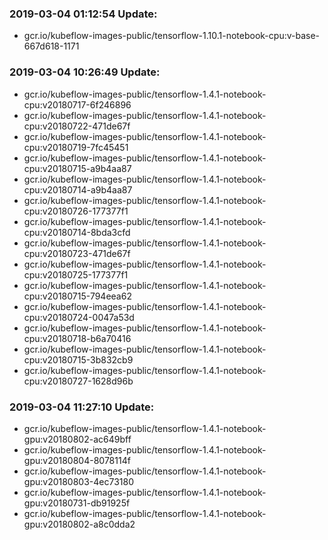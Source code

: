 ### 2019-03-04 01:12:54 Update:

- gcr.io/kubeflow-images-public/tensorflow-1.10.1-notebook-cpu:v-base-667d618-1171
### 2019-03-04 10:26:49 Update:

- gcr.io/kubeflow-images-public/tensorflow-1.4.1-notebook-cpu:v20180717-6f246896
- gcr.io/kubeflow-images-public/tensorflow-1.4.1-notebook-cpu:v20180722-471de67f
- gcr.io/kubeflow-images-public/tensorflow-1.4.1-notebook-cpu:v20180719-7fc45451
- gcr.io/kubeflow-images-public/tensorflow-1.4.1-notebook-cpu:v20180715-a9b4aa87
- gcr.io/kubeflow-images-public/tensorflow-1.4.1-notebook-cpu:v20180714-a9b4aa87
- gcr.io/kubeflow-images-public/tensorflow-1.4.1-notebook-cpu:v20180726-177377f1
- gcr.io/kubeflow-images-public/tensorflow-1.4.1-notebook-cpu:v20180714-8bda3cfd
- gcr.io/kubeflow-images-public/tensorflow-1.4.1-notebook-cpu:v20180723-471de67f
- gcr.io/kubeflow-images-public/tensorflow-1.4.1-notebook-cpu:v20180725-177377f1
- gcr.io/kubeflow-images-public/tensorflow-1.4.1-notebook-cpu:v20180715-794eea62
- gcr.io/kubeflow-images-public/tensorflow-1.4.1-notebook-cpu:v20180724-0047a53d
- gcr.io/kubeflow-images-public/tensorflow-1.4.1-notebook-cpu:v20180718-b6a70416
- gcr.io/kubeflow-images-public/tensorflow-1.4.1-notebook-cpu:v20180715-3b832cb9
- gcr.io/kubeflow-images-public/tensorflow-1.4.1-notebook-cpu:v20180727-1628d96b
### 2019-03-04 11:27:10 Update:

- gcr.io/kubeflow-images-public/tensorflow-1.4.1-notebook-gpu:v20180802-ac649bff
- gcr.io/kubeflow-images-public/tensorflow-1.4.1-notebook-gpu:v20180804-8078114f
- gcr.io/kubeflow-images-public/tensorflow-1.4.1-notebook-gpu:v20180803-4ec73180
- gcr.io/kubeflow-images-public/tensorflow-1.4.1-notebook-gpu:v20180731-db91925f
- gcr.io/kubeflow-images-public/tensorflow-1.4.1-notebook-gpu:v20180802-a8c0dda2
